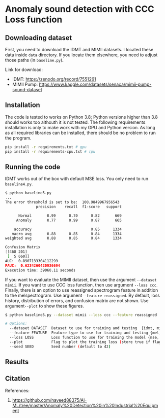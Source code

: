 # Anomaly sound detection with CCC Loss function

## Downloading dataset

First, you need to download the IDMT and MIMII datasets. I located these data
inside `data` directory. If you locate them elsewhere, you need to adjust those paths (in `baseline.py`).

Link for download:  

- IDMT: <https://zenodo.org/record/7551261>
- MIMII Pump: <https://www.kaggle.com/datasets/senaca/mimii-pump-sound-dataset>

## Installation
The code is tested to works on Python 3.8; Python versions higher than 3.8 should works too althouth it is not tested. The following requirements installation is only to make work with my GPU and Python version. As long as all required libraries can be installed, there should be no problem to run the program.

```bash
pip install -r requirements.txt # gpu
pip install -r requirements-cpu.txt # cpu
```

## Running the code

IDMT works out of the box with default MSE loss. You only need to run `baseline4.py`.

```bash
$ python baseline5.py
...
The error threshold is set to be:  100.9849967956543
              precision    recall  f1-score   support

      Normal       0.99      0.70      0.82       669
     Anomaly       0.77      0.99      0.87       665

    accuracy                           0.85      1334
   macro avg       0.88      0.85      0.84      1334
weighted avg       0.88      0.85      0.84      1334

Confusion Matrix
[[468 201]
 [  5 660]]
AUC:  0.8907133304112299
PAUC:  0.6234260420936694
Execution time: 39060.11 seconds
```

If you want to evaluate the MIMII dataset, then use the argument `--dataset mimii`. If you want to use CCC loss function, then use argument `--loss ccc`. Finally, there is an option to use reassigned spectrogram feature in addition to the melspectrogram. Use argument`--feature reassigned`. By default, loss history, distribution of errors, and confusion matrix are not shown. Use argument`--plot` to show these figures.

```bash
$ python baseline5.py --dataset mimii --loss ccc --feature reassigned

# Options:
  --dataset DATASET  Dataset to use for training and testing  {idmt, mimii}
  --feature FEATURE  Feature type to use for training and testing {mel, reassigned}
  --loss LOSS        Loss function to use for training the model {mse, ccc, mae, mape}
  --plot             Flag to plot the training loss (store true if flagged)
  --seed SEED        Seed number (default to 42)
```

## Results

## Citation

References:  

1. <https://github.com/naveed88375/AI-ML/tree/master/Anomaly%20Detection%20in%20Industrial%20Equipment>
